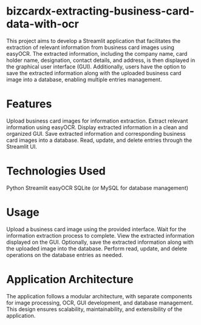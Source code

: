 # bizcardx-extracting-business-card-data-with-ocr
This project aims to develop a Streamlit application that facilitates the extraction of relevant information from business card images using easyOCR. The extracted information, including the company name, card holder name, designation, contact details, and address, is then displayed in the graphical user interface (GUI). Additionally, users have the option to save the extracted information along with the uploaded business card image into a database, enabling multiple entries management.

# Features
Upload business card images for information extraction.
Extract relevant information using easyOCR.
Display extracted information in a clean and organized GUI.
Save extracted information and corresponding business card images into a database.
Read, update, and delete entries through the Streamlit UI.

# Technologies Used
Python
Streamlit
easyOCR
SQLite (or MySQL for database management)

# Usage
Upload a business card image using the provided interface.
Wait for the information extraction process to complete.
View the extracted information displayed on the GUI.
Optionally, save the extracted information along with the uploaded image into the database.
Perform read, update, and delete operations on the database entries as needed.

# Application Architecture
The application follows a modular architecture, with separate components for image processing, OCR, GUI development, and database management. This design ensures scalability, maintainability, and extensibility of the application.
